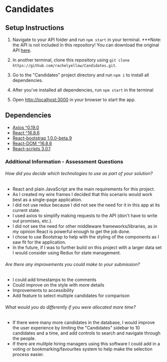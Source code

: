 # Candidates

## Setup Instructions

1. Navigate to your API folder and run `npm start` in your terminal. 
***Note: the API is not included in this repository! You can download the original API [here](https://github.com/KnockriInc/react-assessment).

2. In another terminal, clone this repository using `git clone https://github.com/rachelyellow/Candidates.git`.

3. Go to the "Candidates" project directory and run `npm i` to install all dependencies.

4. After you've installed all dependencies, run `npm start` in the terminal 

5. Open [http://localhost:3000](http://localhost:3000) in your browser to start the app.

## Dependencies
- [Axios ^0.19.0](https://github.com/axios/axios)
- [React ^16.8.6](https://reactjs.org/)
- [React-bootstrap 1.0.0-beta.9](https://react-bootstrap.github.io/)
- [React-DOM ^16.8.6](https://reactjs.org/docs/react-dom.html)
- [React-scripts 3.0.1](https://www.npmjs.com/package/react-scripts)


### Additional Information - Assessment Questions

###### How did you decide which technologies to use as part of your solution?

- React and plain JavaScript are the main requirements for this project.
- As I created my wire frames I decided that this scenario would work best as a single-page application.
- I did not use redux because I did not see the need for it in this app at its current state.
- I used axios to simplify making requests to the API (don't have to write out promises, etc.).
- I did not see the need for other middleware frameworks/libraries, as in my opinion React is powerful enough to get the job done. 
- I chose to use Bootstrap to help with the styling of the components as I saw fit for the application.
- In the future, if I was to further build on this project with a larger data set I would consider using Redux for state management.

###### Are there any improvements you could make to your submission?
- I could add timestamps to the comments
- Could improve on the style with more details
- Improvements to accessibility
- Add feature to select multiple candidates for comparison


###### What would you do differently if you were allocated more time?
- If there were many more candidates in the database, I would improve the user experience by limiting the "Candidates" sidebar to 10 candidates and a time, and add controls to search and navigate through the people.
- If there are mulitple hiring managers using this software I could add in a voting or bookmarking/favourites system to help make the selection process easier.
